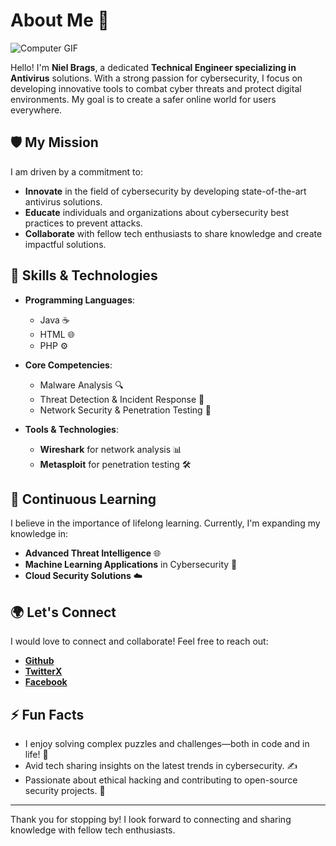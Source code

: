# About Me 👋

![Computer GIF](https://media.giphy.com/media/8UG4FQG1TdfBq/giphy.gif)

Hello! I'm **Niel Brags**, a dedicated **Technical Engineer specializing in Antivirus** solutions. With a strong passion for cybersecurity, I focus on developing innovative tools to combat cyber threats and protect digital environments. My goal is to create a safer online world for users everywhere.

## 🛡️ My Mission
I am driven by a commitment to:
- **Innovate** in the field of cybersecurity by developing state-of-the-art antivirus solutions.
- **Educate** individuals and organizations about cybersecurity best practices to prevent attacks.
- **Collaborate** with fellow tech enthusiasts to share knowledge and create impactful solutions.

## 🔧 Skills & Technologies
- **Programming Languages**:  
  - Java ☕
  - HTML 🌐
  - PHP ⚙️

- **Core Competencies**:  
  - Malware Analysis 🔍
  - Threat Detection & Incident Response 🚨
  - Network Security & Penetration Testing 🔐

- **Tools & Technologies**:  
  - **Wireshark** for network analysis 📊
  - **Metasploit** for penetration testing 🛠️

## 🌱 Continuous Learning
I believe in the importance of lifelong learning. Currently, I'm expanding my knowledge in:
- **Advanced Threat Intelligence** 🌐
- **Machine Learning Applications** in Cybersecurity 🤖
- **Cloud Security Solutions** ☁️

## 🌍 Let's Connect
I would love to connect and collaborate! Feel free to reach out:
- **[Github](https://github.com/DaisukeRbb)**
- **[TwitterX](https://x.com/nielbrags)**
- **[Facebook](https://www.facebook.com/profile.php?id=100088948384732)**

## ⚡ Fun Facts
- I enjoy solving complex puzzles and challenges—both in code and in life! 🧩
- Avid tech sharing insights on the latest trends in cybersecurity. ✍️
- Passionate about ethical hacking and contributing to open-source security projects. 🔐

---

Thank you for stopping by! I look forward to connecting and sharing knowledge with fellow tech enthusiasts.
